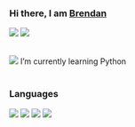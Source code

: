 ### Hi there, I am <a href="http://cs.uml.edu/~bmichaud/" target="_blank">Brendan</a>

<a href="https://www.linkedin.com/in/brendan-michaud/" target="_blank"><img src="https://img.icons8.com/fluent/48/000000/linkedin.png"/></a>
<a href="mailto:brendanmichaud7h@gmail.com"><img src="https://img.icons8.com/ios/48/000000/important-mail.png"/></a>

<br/>
<div>
<img src="https://img.icons8.com/doodle/30/000000/learning.png"/> I’m currently learning Python
</div>
<br/>

### Languages

<div>
<img src="https://img.icons8.com/dusk/64/000000/python.png"/>
<img src="https://img.icons8.com/ios-filled/50/000000/c-plus-plus-logo.png"/>
<img src="https://img.icons8.com/dusk/64/000000/java-coffee-cup-logo.png"/>
<img src="https://img.icons8.com/dusk/64/000000/javascript-logo.png"/>
</div>
<br/>
<br/>
